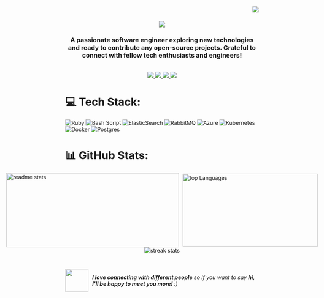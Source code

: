 
<img align="right" src="https://visitor-badge.laobi.icu/badge?page_id=Shahid5245.Shahid5245" />

<h1 align="center">
    <img src="https://readme-typing-svg.herokuapp.com/?font=Righteous&size=35&center=true&vCenter=true&width=500&height=70&duration=4000&lines=👋+Hi+There!;+I'm+Shahid!;" />
</h1>

<h3 align="center">A passionate software engineer exploring new technologies and ready to contribute any open-source projects. Grateful to connect with fellow tech enthusiasts and engineers!</h3>

<br/>
<div align="center"> 
  <a href="mailto:mohamedshahid5245@gmail.com">
    <img src="https://img.shields.io/badge/Gmail-333333?style=for-the-badge&logo=gmail&logoColor=red" />
  </a>
  <a href="https://linkedin.com/in/shahid5245/" target="_blank">
    <img src="https://img.shields.io/badge/LinkedIn-0077B5?style=for-the-badge&logo=linkedin&logoColor=white" target="_blank" />
  </a>
  <a href="https://www.instagram.com/shahid.dev?igsh=MTJnOGlhM3Vxd3Y4OQ==" target="_blank">
     <img src="https://img.shields.io/badge/Instagram-E4405F?style=for-the-badge&logo=instagram&logoColor=white" target="_blank" /> 
  </a>
  <a href="https://x.com/shahid__s_" target="_blank">
     <img src="https://img.shields.io/badge/X-black.svg?style=for-the-badge&logo=X&logoColor=white" target="_blank" /> 
  </a>
</div>

# 💻 Tech Stack:
![Ruby](https://img.shields.io/badge/ruby-%23CC342D.svg?style=for-the-badge&logo=ruby&logoColor=white) ![Bash Script](https://img.shields.io/badge/bash_script-%23121011.svg?style=for-the-badge&logo=gnu-bash&logoColor=white) ![ElasticSearch](https://img.shields.io/badge/-ElasticSearch-005571?style=for-the-badge&logo=elasticsearch) ![RabbitMQ](https://img.shields.io/badge/rabbitmq-FF6600?style=for-the-badge&logo=rabbitmq&logoColor=white) ![Azure](https://img.shields.io/badge/azure-%230072C6.svg?style=for-the-badge&logo=microsoftazure&logoColor=white) ![Kubernetes](https://img.shields.io/badge/kubernetes-%23326ce5.svg?style=for-the-badge&logo=kubernetes&logoColor=white) ![Docker](https://img.shields.io/badge/docker-%230db7ed.svg?style=for-the-badge&logo=docker&logoColor=white) ![Postgres](https://img.shields.io/badge/postgres-%23316192.svg?style=for-the-badge&logo=postgresql&logoColor=white)


# 📊 GitHub Stats:
<div style="display: flex; justify-content: center; align-items: center; gap: 10px;">
    <img width="450" height="194" src="https://github-readme-stats-salesp07.vercel.app/api?username=Shahid5245&count_private=true&show_icons=true&theme=react&rank_icon=github" alt="readme stats" />
    <img width="352" height="190" src="https://github-readme-stats.vercel.app/api/top-langs/?username=Shahid5245&theme=react&hide_border=true&include_all_commits=true&count_private=true&layout=compact" alt="top Languages" />
</div>

<div align=center>
  <img align="center" src="https://github-readme-streak-stats.herokuapp.com/?user=Shahid5245&theme=react&hide_border=true" alt="streak stats" />
</div>

# 
<div style="display: inline-flex; align-items: center; height: 60px;">
  <img src="https://media.giphy.com/media/LnQjpWaON8nhr21vNW/giphy.gif" width="60" style="margin-right: 10px;">
  <em><b>I love connecting with different people</b> so if you want to say <b>hi, I'll be happy to meet you more!</b> :)</em>
</div>


